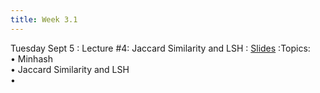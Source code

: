 ```yaml
---
title: Week 3.1
---
```


Tuesday Sept 5
: Lecture #4: Jaccard Similarity and LSH
  : [Slides](https://docs.google.com/presentation/d/1tntYXxpirag2_NXxkEmxCxhUIuwnbH2C/edit?usp=sharing&ouid=107445138954532774881&rtpof=true&sd=true)
:Topics: <br> &#x2022; Minhash <br> &#x2022; Jaccard Similarity and LSH <br> &#x2022;  


